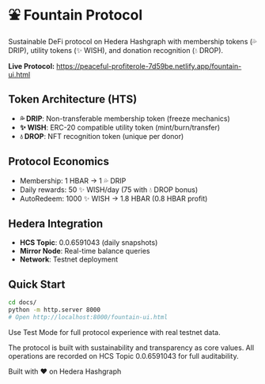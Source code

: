 # ⛲ Fountain Protocol

Sustainable DeFi protocol on Hedera Hashgraph with membership tokens (💦 DRIP), utility tokens (✨ WISH), and donation recognition (💧 DROP).

**Live Protocol:** https://peaceful-profiterole-7d59be.netlify.app/fountain-ui.html

## Token Architecture (HTS)
- **💦 DRIP**: Non-transferable membership token (freeze mechanics)
- **✨ WISH**: ERC-20 compatible utility token (mint/burn/transfer)
- **💧 DROP**: NFT recognition token (unique per donor)

## Protocol Economics
- Membership: 1 HBAR → 1 💦 DRIP
- Daily rewards: 50 ✨ WISH/day (75 with 💧 DROP bonus) 
- AutoRedeem: 1000 ✨ WISH → 1.8 HBAR (0.8 HBAR profit)

## Hedera Integration
- **HCS Topic**: 0.0.6591043 (daily snapshots)
- **Mirror Node**: Real-time balance queries
- **Network**: Testnet deployment

## Quick Start
```bash
cd docs/
python -m http.server 8000
# Open http://localhost:8000/fountain-ui.html
```

Use Test Mode for full protocol experience with real testnet data.

The protocol is built with sustainability and transparency as core values. All operations are recorded on HCS Topic 0.0.6591043 for full auditability.

Built with ❤️ on Hedera Hashgraph